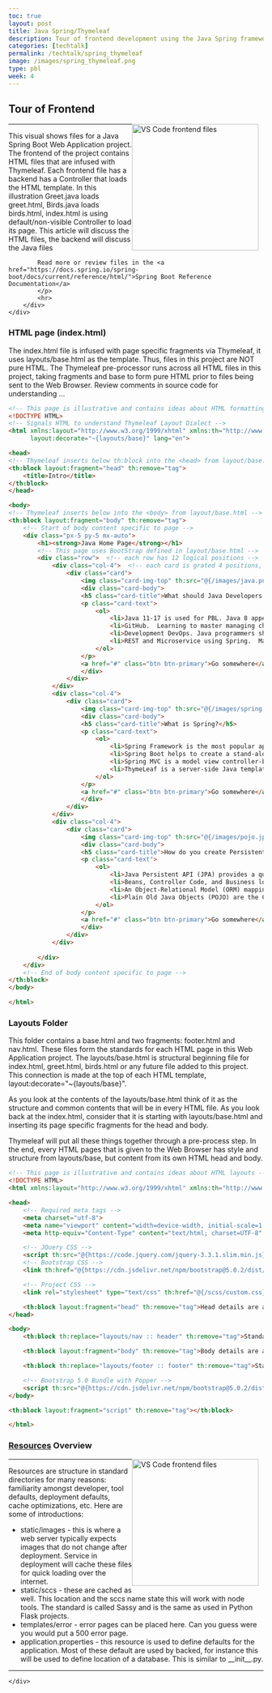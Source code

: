 ```yaml
---
toc: true
layout: post
title: Java Spring/Thymeleaf
description: Tour of frontend development using the Java Spring framework.  All frameworks for web development have a template engine.  Spring template engine is Thymeleaf and like all template engines it is used to process and creating HTML and text for a Web page.
categories: [techtalk]
permalink: /techtalk/spring_thymeleaf
image: /images/spring_thymeleaf.png
type: pbl
week: 4
---
```


## Tour of Frontend

<div>
    <div>
        <div style="float: right; margin: 0px 10px 10px 0px;">
            <a href="https://github.com/nighthawkcoders/spring_portfolio">
                <img atl="Frontend Files" src="{{site.baseurl}}/images/frontend.png" title="VS Code frontend files"
                width="250">
            </a>
        </div>
        <div>
            <hr>
            <p>
            This visual shows files for a Java Spring Boot Web Application project.  The frontend of the project contains HTML files that are infused with Thymeleaf.  Each frontend file has a backend has a Controller that loads the HTML template.  In this illustration Greet.java loads greet.html, Birds.java loads birds.html, index.html is using default/non-visible Controller to load its page.  This article will discuss the HTML files, the backend will discuss the Java files
        
            Read more or review files in the <a href="https://docs.spring.io/spring-boot/docs/current/reference/html/">Spring Boot Reference Documentation</a>
            </p>
            <hr>
        </div>
    </div>
</div>

### HTML page (index.html)

The index.html file is infused with page specific fragments via Thymeleaf, it uses layouts/base.html as the template.  Thus, files in this project are NOT pure HTML.  The Thymeleaf pre-processor runs across all HTML files in this project, taking fragments and base to form pure HTML prior to files being sent to the Web Browser.  Review comments in source code for understanding ...

```html
<!-- This page is illustrative and contains ideas about HTML formatting -->
<!DOCTYPE HTML>
<!-- Signals HTML to understand Thymeleaf Layout Dialect -->
<html xmlns:layout="http://www.w3.org/1999/xhtml" xmlns:th="http://www.w3.org/1999/xhtml"
      layout:decorate="~{layouts/base}" lang="en">

<head>
<!-- Thymeleaf inserts below th:block into the <head> from layout/base.html -->
<th:block layout:fragment="head" th:remove="tag">
    <title>Intro</title>
</th:block>
</head>

<body>
<!-- Thymeleaf inserts below into the <body> from layout/base.html -->
<th:block layout:fragment="body" th:remove="tag">
    <!-- Start of body content specific to page -->
    <div class="px-5 py-5 mx-auto">
        <h1><strong>Java Home Page</strong></h1> 
        <!-- This page uses BootStrap defined in layout/base.html -->
        <div class="row">  <!-- each row has 12 logical positions -->
            <div class="col-4">  <!-- each card is grated 4 positions, 3 cards to a row -->
                <div class="card">
                    <img class="card-img-top" th:src="@{/images/java.png}" alt="Java Development" height="250">
                    <div class="card-body">
                    <h5 class="card-title">What should Java Developers learn?</h5>
                    <p class="card-text">
                        <ol>
                            <li>Java 11-17 is used for PBL. Java 8 appears to be College Board standard.  Java features like Reactive Streams, HTTP2 client, JShell, React JS are more recent than 8.</li>
                            <li>GitHub.  Learning to master managing change, branches, pull requests, and more.</li>
                            <li>Development DevOps. Java programmers should have a passion for managing the environment and learning automation (Git, Maven, Docker).</li>
                            <li>REST and Microservice using Spring.  Mastering creating and consuming RESTful APIs</li>
                        </ol>
                    </p>
                    <a href="#" class="btn btn-primary">Go somewhere</a>
                    </div>
                </div>
            </div>
            <div class="col-4">
                <div class="card">
                    <img class="card-img-top" th:src="@{/images/spring.png}" alt="Spring Development" height="250">
                    <div class="card-body">
                    <h5 class="card-title">What is Spring?</h5>
                    <p class="card-text">
                        <ol>
                            <li>Spring Framework is the most popular application development framework of Java. </li>
                            <li>Spring Boot helps to create a stand-alone application with less configuration.</li>
                            <li>Spring MVC is a model view controller-based web framework under the Spring framework.</li>
                            <li>ThymeLeaf is a server-side Java template engine, supports HTML5 JVM web development, and provides full integration with Spring Framework.</li>
                        </ol>
                    </p>
                    <a href="#" class="btn btn-primary">Go somewhere</a>
                    </div>
                </div>
            </div>
            <div class="col-4">
                <div class="card">
                    <img class="card-img-top" th:src="@{/images/pojo.jpeg}" alt="Java Persistence" height="250">
                    <div class="card-body">
                    <h5 class="card-title">How do you create Persistent data?</h5>
                    <p class="card-text">
                        <ol>
                            <li>Java Persistent API (JPA) provides a query language that allows create, read, update, and delete objects from a database.</li>
                            <li>Beans, Controller Code, and Business logic interact with the JPA to manage data in and out of the Database.</li>
                            <li>An Object-Relational Model (ORM) mapping Java classes (entities + supporting structures) with a relational database</li>
                            <li>Plain Old Java Objects (POJO) are the Class definitions that are foundations for JPA and ORM, see the @entity declaration over the Class definition.</li>
                        </ol>
                    </p>
                    <a href="#" class="btn btn-primary">Go somewhere</a>
                    </div>
                </div>
            </div>
            
        </div>
    </div>
    <!-- End of body content specific to page -->
</th:block>
</body>

</html>
```

### Layouts Folder
This folder contains a base.html and two fragments: footer.html and nav.html.  These files form the standards for each HTML page in this Web Application project.  The layouts/base.html is structural beginning file for index.html, greet.html, birds.html or any future file added to this project.  This connection is made at the top of each HTML template, layout:decorate="~{layouts/base}".

As you look at the contents of the layouts/base.html think of it as the structure and common contents that will be in every HTML file.  As you look back at the index.html, consider that it is starting with layouts/base.html and inserting its page specific fragments for the head and body.

Thymeleaf will put all these things together through a pre-process step.  In the end, every HTML pages that is given to the Web Browser has style and structure from layouts/base, but content from its own HTML head and body.

```html
<!-- This page is illustrative and contains ideas about HTML layouts -->
<!DOCTYPE HTML>
<html xmlns:layout="http://www.w3.org/1999/xhtml" xmlns:th="http://www.w3.org/1999/xhtml" lang="en">

<head>
    <!-- Required meta tags -->
    <meta charset="utf-8">
    <meta name="viewport" content="width=device-width, initial-scale=1, shrink-to-fit=no">
    <meta http-equiv="Content-Type" content="text/html; charset=UTF-8" />

    <!-- JQuery CSS -->
    <script th:src="@{https://code.jquery.com/jquery-3.3.1.slim.min.js}" integrity="sha384-q8i/X+965DzO0rT7abK41JStQIAqVgRVzpbzo5smXKp4YfRvH+8abtTE1Pi6jizo" crossorigin="anonymous"></script>
    <!-- Bootstrap CSS -->
    <link th:href="@{https://cdn.jsdelivr.net/npm/bootstrap@5.0.2/dist/css/bootstrap.min.css}" rel="stylesheet" integrity="sha384-EVSTQN3/azprG1Anm3QDgpJLIm9Nao0Yz1ztcQTwFspd3yD65VohhpuuCOmLASjC" crossorigin="anonymous">

    <!-- Project CSS -->
    <link rel="stylesheet" type="text/css" th:href="@{/scss/custom.css}">

    <th:block layout:fragment="head" th:remove="tag">Head details are added by ThymeLeaf layout consumer</th:block>
</head>

<body>
    <th:block th:replace="layouts/nav :: header" th:remove="tag">Standard header and Navigation</th:block>

    <th:block layout:fragment="body" th:remove="tag">Body details are added by ThymeLeaf layout consumer</th:block>

    <th:block th:replace="layouts/footer :: footer" th:remove="tag">Standard footer</th:block>

    <!-- Bootstrap 5.0 Bundle with Popper -->
    <script th:src="@{https://cdn.jsdelivr.net/npm/bootstrap@5.0.2/dist/js/bootstrap.bundle.min.js}" integrity="sha384-MrcW6ZMFYlzcLA8Nl+NtUVF0sA7MsXsP1UyJoMp4YLEuNSfAP+JcXn/tWtIaxVXM" crossorigin="anonymous"></script>
</body>

<th:block layout:fragment="script" th:remove="tag"></th:block>

</html>
```

### [Resources](images/resources.png) Overview
<div>
    <div>
        <div style="float: right; margin: 0px 10px 10px 0px;">
            <a href="https://github.com/nighthawkcoders/spring_portfolio">
                <img atl="Frontend Files" src="{{site.baseurl}}/images/resources.png" title="VS Code frontend files"
                width="250">
            </a>
        </div>
        <div>
            <hr>
            <p>
            Resources are structure in standard directories for many reasons: familiarity amongst developer, tool defaults, deployment defaults, cache optimizations, etc.  Here are some of introductions:
            </p>
            <ul>
                <li> static/images - this is where a web server typically expects images that do not change after deployment.  Service in deployment will cache these files for quick loading over the internet.
                </li>
                <li> static/sccs - these are cached as well.  This location and the sccs name state this will work with node tools.  The standard is called Sassy and is the same as used in Python Flask projects.
                </li> 
                <li> templates/error - error pages can be placed here.  Can you guess were you would put a 500 error page.  
                </li> 
                <li> application.properties - this resource is used to define defaults for the application.  Most of these default are used by backed, for instance this will be used to define location of a database.  This is similar to __init__.py.
                </li>
            </ul>
            <hr>
        </div>
        
    </div>
</div>